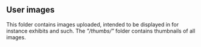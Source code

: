 ## User images

This folder contains images uploaded, intended to be displayed in for instance exhibits and such.
The _"/thumbs/"_ folder contains thumbnails of all images.
